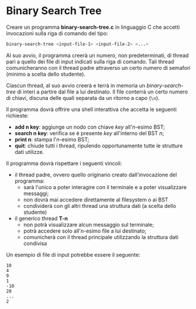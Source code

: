 # Binary Search Tree
Creare un programma **binary-search-tree.c** in linguaggio C che accetti invocazioni sulla riga di comando del tipo:
```bash
binary-search-tree <input-file-1> <input-file-2> <...>
```

Al suo avvio, il programma creerà un numero, non predeterminati, di thread pari a quello dei file di input indicati sulla riga di comando. Tali thread comunicheranno con il thread padre attraverso un certo numero di semafori (minimo a scelta dello studente).

Ciascun thread, al suo avvio creerà e terrà in memoria un *binary-search-tree* di interi a partire dal file a lui destinato. Il file conterrà un certo numero di chiavi, discuna delle quali separata da un ritorno a capo (`\n`).

Il programma dovrà offrire una shell interattiva che accetta le seguenti richieste:
- **add n key**: aggiunge un nodo con chiave *key* all'*n*-esimo BST;
- **search n key**: verifica se è presente *key* all'interno del BST *n*;
- **print n**: stampa l'*n*-esimo BST;
- **quit**: chiude tutti i thread, ripulendo opportunamente tutte le strutture dati utilizze.

Il programma dovrà rispettare i seguenti vincoli:
- il thread padre, ovvero quello originario creato dall'invocazione del programma:
    - sarà l'unico a poter interagire con il terminale e a poter visualizzare messaggi;
    - non dovrà mai accedere direttamente al filesystem o ai BST
    - condividerà con gli altri thread una struttura dati (a scelta dello studente)
- il generico thread **T-n**
    - non potrà visualizzare alcun messaggio sul terminale;
    - potrà accedere solo all'*n*-esimo file a lui destinato;
    - comunicherà con il thread principale utilizzando la struttura dati condivisa

Un esempio di file di input potrebbe essere il seguente:
```
10
4
9
1
-10
20
...
2
```
